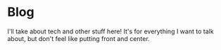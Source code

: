 # Blog

I'll take about tech and other stuff here!
It's for everything I want to talk about, but don't feel like putting front and center.